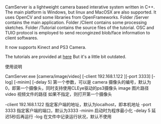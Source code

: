 ﻿CamServer is a lightweight camera based interative system written in C++.
The main platform is Windows, but linux and MacOSX are also supported.
It uses OpenCV and some libraries from OpenFrameworks.
Folder /Server contains the main application. 
Folder /Client contains some processing sketches.
Folder /Tutorial contains the source files of the tutorial.
OSC and TUIO protocol is employed to send reconginzed blob/face information to client softwares.

It now supports Kinect and PS3 Camera.

The tutorials are provided at [here](http://www.everbox.com/f/bwy7u4c3xDkmKpKMbtTWu7ojqR)
But it's a little bit outdated.

使用说明


CamServer.exe [camera/image/video] [-client 192.168.1.122 ][-port 3333] [-log] [-minim] [-delay 5]
第一个参数，可以是
camera		摄像头的编号，默认为0，即第一个摄像头，同时支持使用CLEye驱动的ps3摄像头
image		图片路径
video		视频文件的路径
如果不指定，则打开第一个摄像头 

-client 192.168.1.122	指定客户端的地址，默认为localhost，即本机地址
-port 3333	指定客户端的端口，默认为3333
-minim		启动时为程序最小化
-delay	5	延迟5秒后再运行
-log 		在文件中记录运行状况，默认不使用
